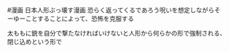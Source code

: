 #漫画 日本人形ぶっ壊す漫画
恐らく返ってくるであろう呪いを想定しながらそーゆーことすることによって、恐怖を克服する

太ももに銃を自分で撃たなければいけないと人形から何らかの形で強制される、閉じ込めという形で